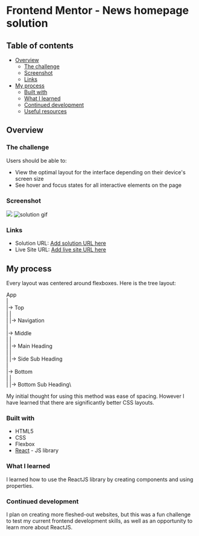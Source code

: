 # Frontend Mentor - News homepage solution

## Table of contents

- [Overview](#overview)
  - [The challenge](#the-challenge)
  - [Screenshot](#screenshot)
  - [Links](#links)
- [My process](#my-process)
  - [Built with](#built-with)
  - [What I learned](#what-i-learned)
  - [Continued development](#continued-development)
  - [Useful resources](#useful-resources)

## Overview

### The challenge

Users should be able to:

- View the optimal layout for the interface depending on their device's screen size
- See hover and focus states for all interactive elements on the page

### Screenshot

![](./screenshot.jpg)
![solution gif](https://media.giphy.com/media/v1.Y2lkPTc5MGI3NjExbmpmMnNudGdwMjVjemloOTd0bWV5ZmcyaDNidWQ4dGtka2lkMzRreCZlcD12MV9pbnRlcm5hbF9naWZfYnlfaWQmY3Q9Zw/Esr7gz7yfMYTKsgHES/giphy.gif)

### Links

- Solution URL: [Add solution URL here](https://your-solution-url.com)
- Live Site URL: [Add live site URL here](https://your-live-site-url.com)

## My process
Every layout was centered around flexboxes. 
Here is the tree layout:

App\
|\
|-> Top\
| |\
| |-> Navigation\
|\
|-> Middle\
| |\
| |-> Main Heading\
| |\
| |-> Side Sub Heading\
|\
|-> Bottom\
| |\
| |-> Bottom Sub Heading\

My initial thought for using this method was ease of spacing.
However I have learned that there are significantly better
CSS layouts.

### Built with

- HTML5
- CSS
- Flexbox
- [React](https://reactjs.org/) - JS library

### What I learned

I learned how to use the ReactJS library by creating
components and using properties.

### Continued development

I plan on creating more fleshed-out websites, but this 
was a fun challenge to test my current frontend development
skills, as well as an opportunity to learn more about 
ReactJS.
